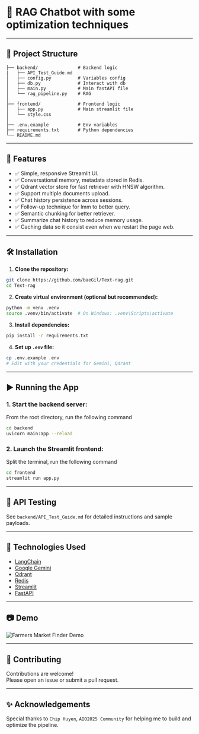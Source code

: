 # 🧠 RAG Chatbot with some optimization techniques

---

## 📂 Project Structure

```
├── backend/               # Backend logic
|   ├── API_Test_Guide.md  
│   ├── config.py          # Variables config
│   ├── db.py              # Interact with db
│   ├── main.py            # Main fastAPI file
│   └── rag_pipeline.py    # RAG 
│
├── frontend/              # Frontend logic
│   ├── app.py             # Main streamlit file
│   └── style.css
│
├── .env.example           # Env variables
├── requirements.txt       # Python dependencies
└── README.md              
```

---

## 🚀 Features

- ✅ Simple, responsive Streamlit UI.
- ✅ Conversational memory, metadata stored in Redis.
- ✅ Qdrant vector store for fast retriever with HNSW algorithm.
- ✅ Support multiple documents upload.
- ✅ Chat history persistence across sessions.
- ✅ Follow-up technique for lmm to better query.
- ✅ Semantic chunking for better retriever.
- ✅ Summarize chat history to reduce memory usage.
- ✅ Caching data so it consist even when we restart the page web.

---

## 🛠️ Installation

1. **Clone the repository:**

```bash
git clone https://github.com/baeGil/Text-rag.git
cd Text-rag
```

2. **Create virtual environment (optional but recommended):**

```bash
python -m venv .venv
source .venv/bin/activate  # On Windows: .venv\Scripts\activate
```

3. **Install dependencies:**

```bash
pip install -r requirements.txt
```

4. **Set up `.env` file:**

```bash
cp .env.example .env
# Edit with your credentials for Gemini, Qdrant
```

---

## ▶️ Running the App

### 1. Start the backend server:
From the root directory, run the following command
```bash
cd backend
uvicorn main:app --reload
```

### 2. Launch the Streamlit frontend:
Split the terminal, run the following command
```bash
cd frontend
streamlit run app.py
```

---

## 🧪 API Testing

See `backend/API_Test_Guide.md` for detailed instructions and sample payloads.

---

## 🧠 Technologies Used

- [LangChain](https://www.langchain.com/)
- [Google Gemini](https://ai.google.dev/)
- [Qdrant](https://qdrant.tech/)
- [Redis](https://redis.io/)
- [Streamlit](https://streamlit.io/)
- [FastAPI](https://fastapi.tiangolo.com/)
---

## 📷 Demo

![Farmers Market Finder Demo](Demo.gif)

---

## 🤝 Contributing

Contributions are welcome!  
Please open an issue or submit a pull request.

---

## ✨ Acknowledgements

Special thanks to `Chip Huyen`, `AIO2025 Community` for helping me to build and optimize the pipeline.